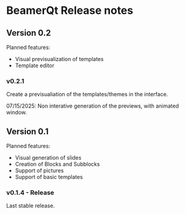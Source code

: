 # BeamerQt Release notes

## Version 0.2
Planned features:

- Visual previsualization of templates
- Template editor

### v0.2.1

Create a previsualiation of the templates/themes in the interface.

07/15/2025: Non interative generation of the previews, with animated window.



## Version 0.1
Planned features:

- Visual generation of slides
- Creation of Blocks and Subblocks
- Support of pictures
- Support of basic templates

### v0.1.4 - Release
Last stable release.
